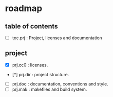 # roadmap


## table of contents
- [ ] toc.prj : Project, licenses and documentation


## project
- [x] prj.cc0 : licenses.
- [*] prj.dir : project structure.
- [ ] prj.doc : documentation, conventions and style.
- [ ] prj.mak : makefiles and build system.
